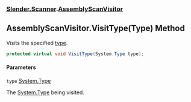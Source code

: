 ### [Slender.Scanner](Slender.Scanner.md 'Slender.Scanner').[AssemblyScanVisitor](Slender.Scanner.AssemblyScanVisitor.md 'Slender.Scanner.AssemblyScanVisitor')

## AssemblyScanVisitor.VisitType(Type) Method

Visits the specified [type](Slender.Scanner.AssemblyScanVisitor.VisitType(System.Type).md#Slender.Scanner.AssemblyScanVisitor.VisitType(System.Type).type 'Slender.Scanner.AssemblyScanVisitor.VisitType(System.Type).type').

```csharp
protected virtual void VisitType(System.Type type);
```
#### Parameters

<a name='Slender.Scanner.AssemblyScanVisitor.VisitType(System.Type).type'></a>

`type` [System.Type](https://docs.microsoft.com/en-us/dotnet/api/System.Type 'System.Type')

The [System.Type](https://docs.microsoft.com/en-us/dotnet/api/System.Type 'System.Type') being visited.